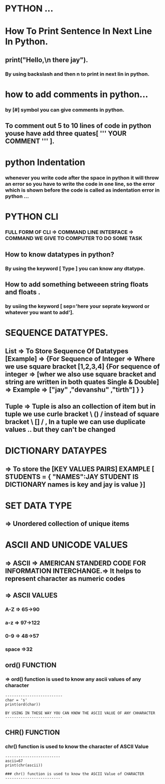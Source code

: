 # PYTHON ...

# How To Print Sentence In Next Line In Python.

## print("Hello,\n there jay").

### By using backslash and then n to print in next lin in python.

# how to add comments in python...

### by [#] symbol you can give comments in python.

## To comment out 5 to 10 lines of code in python youse have add three quates[ ''' YOUR COMMENT ''' ].

# python Indentation

### whenever you write code after the space in python it will throw an error so you have to write the code in one line, so the error which is shown before the code is called as indentation error in python ...

# PYTHON CLI

### FULL FORM OF CLI => COMMAND LINE INTERFACE => COMMAND WE GIVE TO COMPUTER TO DO SOME TASK

## How to know datatypes in python?

### By using the keyword [ Type ] you can know any dtatype.

## How to add something betweeen string floats and floats .

### by usiing the keyword [ sep='here your seprate keyword or whatever you want to add'].

# SEQUENCE DATATYPES.

## List => To Store Sequence Of Datatypes [Example] => {For Sequence of Integer => Where we use square bracket [1,2,3,4] {For sequence of integer => [wher we also use square bracket and string are written in both quates Single & Double] => Example => ["jay" ,"devanshu" ,"tirth"] } }

## Tuple => Tuple is also an collection of item but in tuple we use curle bracket \ () / instead of square bracket \ [] / , In a tuple we can use duplicate values .. but they can't be changed

# DICTIONARY DATAYPES

## => To store the [KEY VALUES PAIRS] EXAMPLE [ STUDENTS = { "NAMES":JAY STUDENT IS DICTIONARY names is key and jay is value }]

# SET DATA TYPE

## => Unordered collection of unique items

# ASCII AND UNICODE VALUES

## => ASCII => AMERICAN STANDERD CODE FOR INFORMATION INTERCHANGE.=> It helps to represent character as numeric codes

## => ASCII VALUES

### A-Z => 65->90

### a-z => 97->122

### 0-9 => 48->57

### space =>32

## ord() FUNCTION

### => ord() function is used to know any ascii values of any character

```
--------------------------
char = 's'
print(ord(char))

BY USING IN THESE WAY YOU CAN KNOW THE ASCII VALUE OF ANY CHHARACTER
--------------------------
```

## CHR() FUNCTION

### chr() function is used to know the character of ASCII Value

```
-------------------------
ascii=67
print(chr(ascii))

### chr() function is used to know the ASCII Value of CHARACTER 
-------------------------
```
